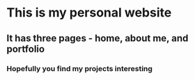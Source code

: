 # This is my personal website
## It has three pages - home, about me, and portfolio
### Hopefully you find my projects interesting